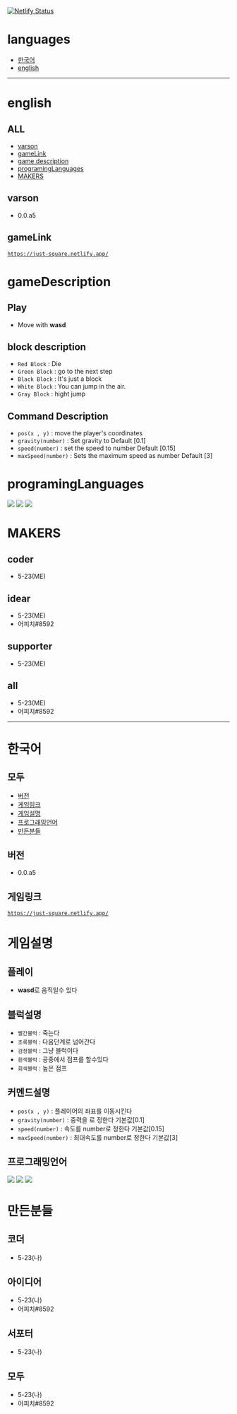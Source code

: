 [![Netlify Status](https://api.netlify.com/api/v1/badges/1f5e8987-d328-49bf-8412-9b70b5f5c3a2/deploy-status)](https://app.netlify.com/sites/just-quare/deploys)
# languages
- <a href = "#한국어">한국어</a>
- <a href = "#english">english</a>
-----------------------
# english
## ALL
- <a href = "#varson">varson</a>
- <a href = "#gameLink">gameLink</a>
- <a href = "#gameDescription">game description</a>
- <a href = "#programingLanguages">programingLanguages</a>
- <a href = "#MAKERS">MAKERS</a>

## varson
- 0.0.a5

## gameLink
<a href = 'https://just-square.netlify.app/' target = '_blank'>`https://just-square.netlify.app/`</a>


# gameDescription
## Play
- Move with **wasd**

## block description
- `Red Block` : Die
- `Green Block` : go to the next step
- `Black Block` : It's just a block
- `White Block` : You can jump in the air.
- `Gray Block` : hight jump

## Command Description
- `pos(x , y)` : move the player's coordinates
- `gravity(number)` : Set gravity to Default [0.1]
- `speed(number)` : set the speed to number Default [0.15]
- `maxSpeed(number)` : Sets the maximum speed as number Default [3]

# programingLanguages
<img src="https://img.shields.io/badge/Javascript-000000?style=flat-square&logo=Javascript&logoColor=white"/></a>
<img src="https://img.shields.io/badge/html-000000?style=flat-square&logo=html5&logoColor=white"/></a>
<img src="https://img.shields.io/badge/css-000000?style=flat-square&logo=css3&logoColor=white"/></a>

# MAKERS
## coder
- 5-23(ME)
## idear
- 5-23(ME)
- 어피치#8592
## supporter
- 5-23(ME)
## all
- 5-23(ME)
- 어피치#8592
------------------
# 한국어
## 모두
- <a href = "#버전">버전</a>
- <a href = "#게임링크">게임링크</a>
- <a href = "#게임설명">게임설명</a>
- <a href = "#프로그래밍언어">프로그래밍언어</a>
- <a href = "#만든분들">만든분들</a>

## 버전
- 0.0.a5

## 게임링크
<a href = 'https://just-square.netlify.app/' target = '_blank'>`https://just-square.netlify.app/`</a>

# 게임설명
## 플레이
- **wasd**로 움직일수 있다

## 블럭설명
- `빨간블럭` : 죽는다
- `초록블럭` : 다음단계로 넘어간다
- `검정블럭` : 그냥 블럭이다
- `흰색블럭` : 공중에서 점프를 할수있다
- `회색블럭` : 높은 점프

## 커멘드설명
- `pos(x , y)` : 플레이어의 좌표를 이동시킨다
- `gravity(number)` : 중력을 로 정한다 기본값[0.1]
- `speed(number)` : 속도를 number로 정한다 기본값[0.15]
- `maxSpeed(number)` : 최대속도를 number로 정한다 기본값[3]


## 프로그래밍언어
<img src="https://img.shields.io/badge/Javascript-000000?style=flat-square&logo=Javascript&logoColor=white"/></a>
<img src="https://img.shields.io/badge/html-000000?style=flat-square&logo=html5&logoColor=white"/></a>
<img src="https://img.shields.io/badge/css-000000?style=flat-square&logo=css3&logoColor=white"/></a>

# 만든분들
## 코더
- 5-23(나)
## 아이디어
- 5-23(나)
- 어피치#8592
## 서포터
- 5-23(나)
## 모두
- 5-23(나)
- 어피치#8592
